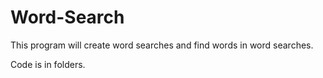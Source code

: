 # Word-Search
This program will create word searches and find words in word searches.

Code is in folders.
